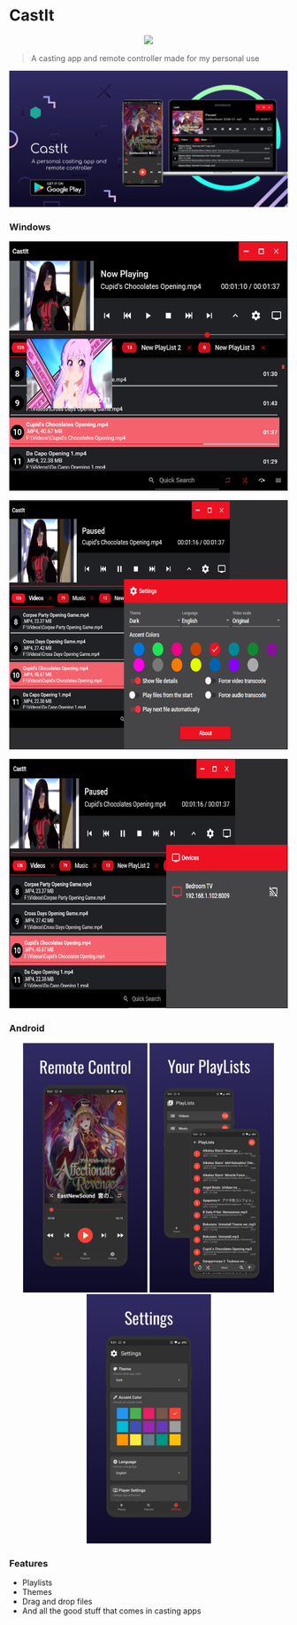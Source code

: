 # CastIt
<p align="center">
  <img height="120px" src="CastIt/favicon.ico">
</p>

> A casting app and remote controller made for my personal use
<p align="center">
  <img src="images/Promo.png">
</p>

### Windows

<p align="center">
  <img height="450" width="700" src="images/imgA.png">
</p>

<p align="center">
  <img height="450" width="700" src="images/imgB.png">    
</p>

<p align="center">
  <img height="450" width="700" src="images/imgC.png">    
</p>

### Android
<p align="center">
  <img height="450" src="images/imgD.png">    
  <img height="450" src="images/imgE.png">    
  <img height="450" src="images/imgF.png">
</p>

### Features
* Playlists
* Themes
* Drag and drop files
* And all the good stuff that comes in casting apps
